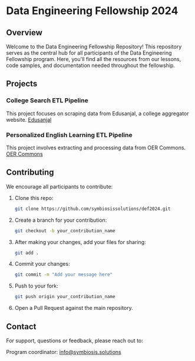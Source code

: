# Data Engineering Fellowship 2024

## Overview

Welcome to the Data Engineering Fellowship Repository! This repository serves as the central hub for all participants of the Data Engineering Fellowship program. Here, you'll find all the resources from our lessons, code samples, and documentation needed throughout the fellowship.

## Projects

### College Search ETL Pipeline
This project focuses on scraping data from Edusanjal, a college aggregator website.
[Edusanjal](edusanjal/EDUSANJAL.md)

### Personalized English Learning ETL Pipeline
This project involves extracting and processing data from OER Commons.
[OER Commons](oercommons/OERCOMMONS.md)


## Contributing
We encourage all participants to contribute:

1. Clone this repo:
    ```bash
    git clone https://github.com/symbiosissolutions/def2024.git
    ```

2. Create a branch for your contribution:
    ```bash
    git checkout -b your_contribution_name

3. After making your changes, add your files for sharing:
    ```bash
    git add .
    ```

4. Commit your changes:
    ```bash
    git commit -m "Add your message here"
    ```

5. Push to your fork:
    ```bash
    git push origin your_contribution_name
    ```

6. Open a Pull Request against the main repository.


## Contact
For support, questions or feedback, please reach out to:

Program coordinator: [info@symbiosis.solutions](mailto:info@symbiosis.solutions)
